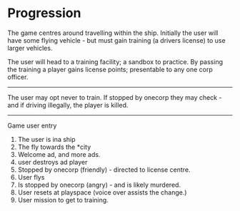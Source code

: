 # Progression

The game centres around travelling within the ship. Initially the user will have some flying vehicle - but must gain training (a drivers license) to use larger vehicles.

The user will head to a training facility; a sandbox to practice. By passing the training a player gains license points; presentable to any one corp officer.

---

The user may opt never to train. If stopped by onecorp they may check - and if driving illegally, the player is killed.

---

Game user entry

1. The user is ina ship
2. The fly towards the \*city
3. Welcome ad, and more ads.
4. user destroys ad player
5. Stopped by onecorp (friendly) - directed to license centre.
6. User flys
7. Is stopped by onecorp (angry) - and is likely murdered.
8. User resets at playspace (voice over assists the change.)
9. User mission to get to training.




